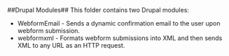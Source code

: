##Drupal Modules##
This folder contains two Drupal modules:
* WebformEmail - Sends a dynamic confirmation email to the user upon webform submission.
* webformxml - Formats webform submissions into XML and then sends XML to any URL as an HTTP request.
